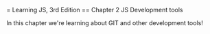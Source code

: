 = Learning JS, 3rd Edition 
== Chapter 2 JS Development tools

In this chapter we're learning about GIT and other development tools!
